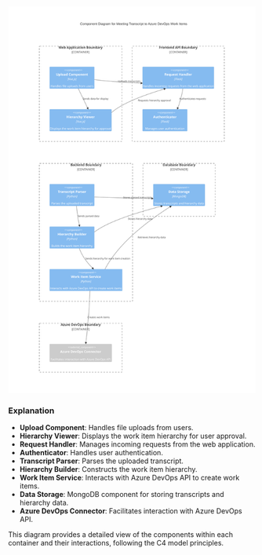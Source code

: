 ![diagram](./tmp-1.svg)

### Explanation

- **Upload Component**: Handles file uploads from users.
- **Hierarchy Viewer**: Displays the work item hierarchy for user approval.
- **Request Handler**: Manages incoming requests from the web application.
- **Authenticator**: Handles user authentication.
- **Transcript Parser**: Parses the uploaded transcript.
- **Hierarchy Builder**: Constructs the work item hierarchy.
- **Work Item Service**: Interacts with Azure DevOps API to create work items.
- **Data Storage**: MongoDB component for storing transcripts and hierarchy data.
- **Azure DevOps Connector**: Facilitates interaction with Azure DevOps API.

This diagram provides a detailed view of the components within each container and their interactions, following the C4 model principles.